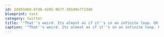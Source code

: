 ```yaml
---
id: 2dd93468-6fd6-4205-9b7f-301d9e7f13d6
blueprint: text
category: twitter
title: '"That''s weird. Its almost as if it''s in an infinite loop. Oh wait, it IS." #timeToGoToSleep'
caption: '"That''s weird. Its almost as if it''s in an infinite loop. Oh wait, it IS." <span class="hashtag hashtag_local">#<a href="http://tweettemp.darylchymko.ca/?tag=timetogotosleep">timeToGoToSleep</a>'
---
```

